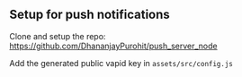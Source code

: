 ## Setup for push notifications

Clone and setup the repo:
https://github.com/DhananjayPurohit/push_server_node

Add the generated public vapid key in `assets/src/config.js` 